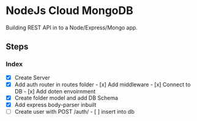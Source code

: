 # NodeJs Cloud MongoDB

Building REST API in to a Node/Express/Mongo app.

## Steps

### Index

- [x] Create Server
- [x] Add auth router in routes folder
      - [x] Add middleware
      - [x] Connect to DB
      - [x] Add doten envoirnment
- [x] Create folder model and add DB Schema
- [x] Add express body-parser inbuilt
- [ ] Create user with POST /auth/
      - [ ] insert into db
